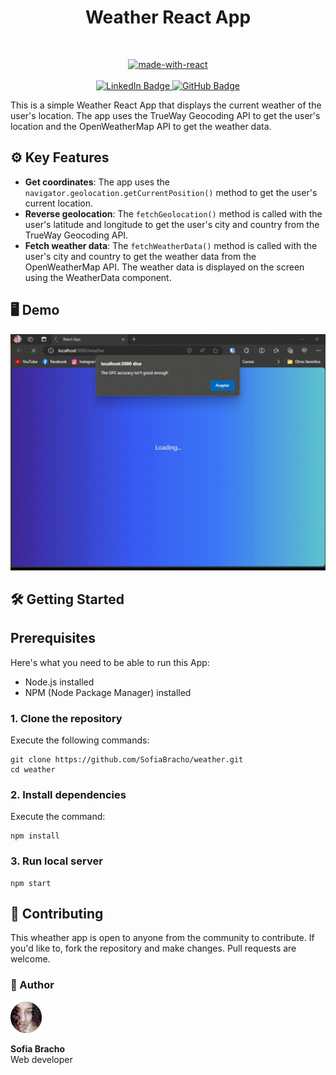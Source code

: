 <div align="center">
  <h1 align="center">Weather React App</h1>
</div>
<br/>

<div align="center">

[![made-with-react](https://img.shields.io/badge/Made%20with-React-1f425f.svg)](https://www.php.net/)
<br/>
<br/>
<a href="https://www.linkedin.com/in/sofiabrach0/">
![LinkedIn Badge](https://img.shields.io/badge/LinkedIn-0A66C2?logo=linkedin&logoColor=fff&style=for-the-badge)
</a>
<a href="https://github.com/SofiaBracho">
![GitHub Badge](https://img.shields.io/badge/GitHub-181717?logo=github&logoColor=fff&style=for-the-badge)
</a>
</div>


This is a simple Weather React App that displays the current weather of the user's location. The app uses the TrueWay Geocoding API to get the user's location and the OpenWeatherMap API to get the weather data.


## ⚙️ Key Features
- **Get coordinates**: The app uses the `navigator.geolocation.getCurrentPosition()` method to get the user's current location.
- **Reverse geolocation**: The `fetchGeolocation()` method is called with the user's latitude and longitude to get the user's city and country from the TrueWay Geocoding API.
- **Fetch weather data**: The `fetchWeatherData()` method is called with the user's city and country to get the weather data from the OpenWeatherMap API. The weather data is displayed on the screen using the WeatherData component.


## 🖥️ Demo

![Diary Demo GIF](https://github.com/SofiaBracho/weather/blob/master/src/img/demo.gif) 


## 🛠️ Getting Started

## Prerequisites

Here's what you need to be able to run this App:

- Node.js installed
- NPM (Node Package Manager) installed

### 1. Clone the repository
Execute the following commands:

```shell
git clone https://github.com/SofiaBracho/weather.git
cd weather
```

### 2. Install dependencies
Execute the command:
```shell
npm install
```

### 3. Run local server

```shell
npm start
```


## 🔀 Contributing

This wheather app is open to anyone from the community to contribute. If you'd like to, fork the repository and make changes. Pull requests are welcome.

### 👥 Author

<a href="https://github.com/SofiaBracho">
  <img src="https://github.com/SofiaBracho/weather/blob/master/src/img/author.png" width="50px" alt="Author"/>
</a>

**Sofia Bracho**
<br>
Web developer